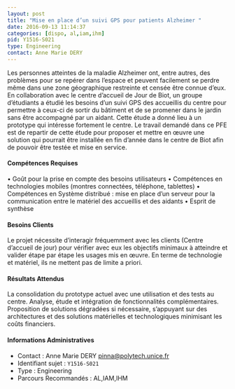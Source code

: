 ```yaml
---
layout: post
title: "Mise en place d’un suivi GPS pour patients Alzheimer "
date: 2016-09-13 11:14:37
categories: [dispo, al,iam,ihm]
pid: Y1516-S021
type: Engineering
contact: Anne Marie DERY
---
```

       
Les personnes atteintes de la maladie Alzheimer ont, entre autres, des problèmes pour se repérer dans l’espace et peuvent facilement se perdre même dans une zone géographique restreinte et censée être connue d’eux. En collaboration avec le centre d’accueil de Jour de Biot, un groupe d’étudiants a étudié les besoins d’un suivi GPS des accueillis du centre pour permettre à ceux-ci de sortir du bâtiment et de se promener dans le jardin sans être accompagné par un aidant.
Cette étude a donné lieu à un prototype qui intéresse fortement le centre. Le travail demandé dans ce PFE est de repartir de cette étude pour proposer et mettre en œuvre une solution qui pourrait être installée en fin d’année dans le centre de Biot afin de pouvoir être testée et mise en service.

#### Compétences Requises
•	Goût pour la prise en compte des besoins utilisateurs 
•	Compétences en technologies mobiles (montres connectées, téléphone, tablettes)
•	Compétences en Système distribué : mise en place d’un serveur pour la communication entre le matériel des accueillis et des aidants
•	Esprit de synthèse


#### Besoins Clients
Le projet nécessite d’interagir fréquemment avec les clients (Centre d’accueil de jour) pour vérifier avec eux les objectifs minimaux à atteindre et valider étape par étape les usages mis en œuvre.
En terme de technologie et matériel, ils ne mettent pas de limite a priori.

#### Résultats Attendus
La  consolidation du prototype actuel avec une utilisation et des tests au centre.
Analyse, étude et intégration de fonctionnalités complémentaires.
Proposition de solutions dégradées si nécessaire, s’appuyant sur des architectures et des solutions matérielles et technologiques minimisant les coûts financiers.
     

#### Informations Administratives
  * Contact : Anne Marie DERY <pinna@polytech.unice.fr>
  * Identifiant sujet : `Y1516-S021`
  * Type : Engineering
  * Parcours Recommandés : AL,IAM,IHM
     